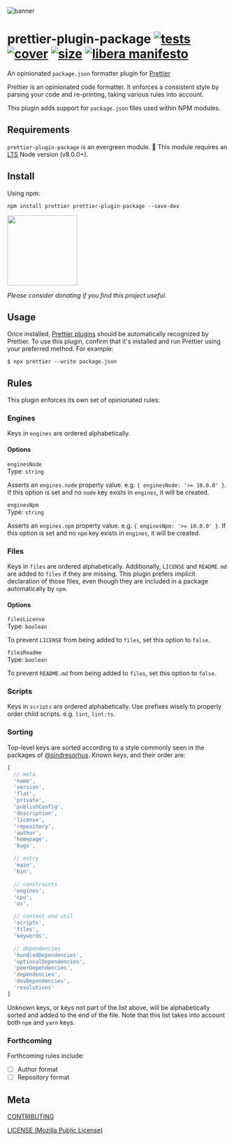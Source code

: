[tests]: 	https://img.shields.io/circleci/project/github/shellscape/prettier-plugin-package.svg
[tests-url]: https://circleci.com/gh/shellscape/prettier-plugin-package

[cover]: https://codecov.io/gh/shellscape/prettier-plugin-package/branch/master/graph/badge.svg
[cover-url]: https://codecov.io/gh/shellscape/prettier-plugin-package

[size]: https://packagephobia.now.sh/badge?p=prettier-plugin-package
[size-url]: https://packagephobia.now.sh/result?p=prettier-plugin-package

![banner](https://raw.githubusercontent.com/shellscape/prettier-plugin-package/master/assets/banner.svg?sanitize=true)

# prettier-plugin-package [![tests][tests]][tests-url] [![cover][cover]][cover-url] [![size][size]][size-url] [![libera manifesto](https://img.shields.io/badge/libera-manifesto-lightgrey.svg)](https://liberamanifesto.com)


An opinionated `package.json` formatter plugin for [Prettier](https://prettier.io)

Prettier is an opinionated code formatter. It enforces a consistent style by parsing your code and re-printing, taking various rules into account.

This plugin adds support for `package.json` files used within NPM modules.

## Requirements

`prettier-plugin-package` is an evergreen module. 🌲 This module requires an [LTS](https://github.com/nodejs/Release) Node version (v8.0.0+).

## Install

Using npm:

```console
npm install prettier prettier-plugin-package --save-dev
```

<a href="https://www.patreon.com/shellscape">
  <img src="https://c5.patreon.com/external/logo/become_a_patron_button@2x.png" width="160">
</a>

_Please consider donating if you find this project useful._

## Usage

Once installed, [Prettier plugins](https://prettier.io/docs/en/plugins.html) should be automatically recognized by Prettier. To use this plugin, confirm that it's installed and run Prettier using your preferred method. For example:

```console
$ npx prettier --write package.json
```

## Rules

This plugin enforces its own set of opinionated rules:

### Engines

Keys in `engines` are ordered alphabetically.

#### Options

`enginesNode`<br>
Type: `string`

Asserts an `engines.node` property value. e.g. `{ enginesNode: '>= 10.0.0' }`. If this option is set and no `node` key exists in `engines`, it will be created.

`enginesNpm`<br>
Type: `string`

Asserts an `engines.npm` property value. e.g. `{ enginesNpm: '>= 10.0.0' }`. If this option is set and no `npm` key exists in `engines`, it will be created.

### Files

Keys in `files` are ordered alphabetically. Additionally, `LICENSE` and `README.md` are added to `files` if they are missing. This plugin prefers implicit declaration of those files, even though they are included in a package automatically by `npm`.

#### Options

`filesLicense`<br>
Type: `boolean`

To prevent `LICENSE` from being added to `files`, set this option to `false`.

`filesReadme`<br>
Type: `boolean`

To prevent `README.md` from being added to `files`, set this option to `false`.

### Scripts

Keys in `scripts` are ordered alphabetically. Use prefixes wisely to properly order child scripts. e.g. `lint`, `lint:ts`.

### Sorting

Top-level keys are sorted according to a style commonly seen in the packages of [@sindresorhus](https://github.com/sindresorhus). Known keys, and their order are:

```js
[
  // meta
  'name',
  'version',
  'flat',
  'private',
  'publishConfig',
  'description',
  'license',
  'repository',
  'author',
  'homepage',
  'bugs',

  // entry
  'main',
  'bin',

  // constraints
  'engines',
  'cpu',
  'os',

  // content and util
  'scripts',
  'files',
  'keywords',

  // dependencies
  'bundledDependencies',
  'optionalDependencies',
  'peerDependencies',
  'dependencies',
  'devDependencies',
  'resolutions'
]
```

Unknown keys, or keys not part of the list above, will be alphabetically sorted and added to the end of the file. Note that this list takes into account both `npm` and `yarn` keys.

### Forthcoming

Forthcoming rules include:

- [ ] Author format
- [ ] Repository format

## Meta

[CONTRIBUTING](./.github/CONTRIBUTING.md)

[LICENSE (Mozilla Public License)](./LICENSE)
